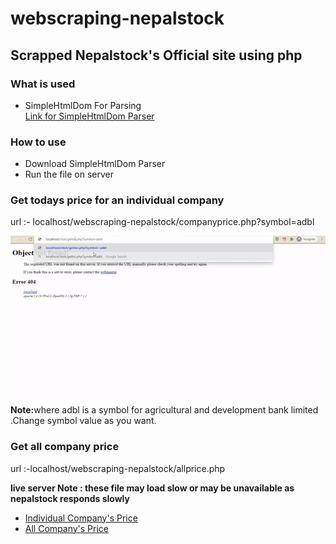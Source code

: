 # webscraping-nepalstock

<h2>Scrapped Nepalstock's Official site using php</h2>

<h3>What is used</h3>
<ul>
  <li>SimpleHtmlDom For Parsing <br>
    <a href="https://simplehtmldom.sourceforge.io/">Link for SimpleHtmlDom Parser</a>
  </li>
  </ul>
  <h3>How to use</h3>
  <ul>
  <li>Download SimpleHtmlDom Parser</li>
  <li>Run the file on server</li>
   </ul>
   
   
   <h3>Get todays price for an individual company</h3>
   
   url :- localhost/webscraping-nepalstock/companyprice.php?symbol=adbl
   
   <img src="gifs/onecompany.gif" alt="one-company" >
   
   <b>Note:</b>where adbl is a symbol for agricultural and development bank limited .Change symbol value as you want.
   
   
   <h3>Get all company price</h3>
   
   url :-localhost/webscraping-nepalstock/allprice.php
   
   <b>live server <b>Note : these file may load slow or may be unavailable as nepalstock responds slowly</b></b>
   <ul>
  <li><a href="https://projects.aayushkarna.com.np/stock/companyprice.php?symbol=adbl">Individual Company's Price</li>
  <li><a href="https://projects.aayushkarna.com.np/stock/todaysprice.php">All Company's Price</li>
  </ul>
   
    

